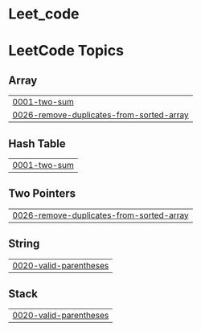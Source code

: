 # Leet_code
<!---LeetCode Topics Start-->
# LeetCode Topics
## Array
|  |
| ------- |
| [0001-two-sum](https://github.com/tanay28gupta/Leet_code/tree/master/0001-two-sum) |
| [0026-remove-duplicates-from-sorted-array](https://github.com/tanay28gupta/Leet_code/tree/master/0026-remove-duplicates-from-sorted-array) |
## Hash Table
|  |
| ------- |
| [0001-two-sum](https://github.com/tanay28gupta/Leet_code/tree/master/0001-two-sum) |
## Two Pointers
|  |
| ------- |
| [0026-remove-duplicates-from-sorted-array](https://github.com/tanay28gupta/Leet_code/tree/master/0026-remove-duplicates-from-sorted-array) |
## String
|  |
| ------- |
| [0020-valid-parentheses](https://github.com/tanay28gupta/Leet_code/tree/master/0020-valid-parentheses) |
## Stack
|  |
| ------- |
| [0020-valid-parentheses](https://github.com/tanay28gupta/Leet_code/tree/master/0020-valid-parentheses) |
<!---LeetCode Topics End-->